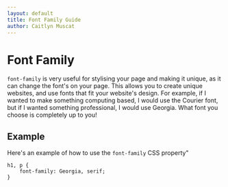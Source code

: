 ```yaml
--- 
layout: default
title: Font Family Guide
author: Caitlyn Muscat
---
```



# Font Family

`font-family` is very useful for stylising your page and making it unique, as it can change the font's on your page. This allows you to create unique websites, and use fonts that fit your website's design. For example, if I wanted to make something computing based, I would use the Courier font, but if I wanted something professional, I would use Georgia. What font you choose is completely up to you!

## Example

Here's an example of how to use the `font-family` CSS property" 

```
h1, p {
    font-family: Georgia, serif; 
}

```